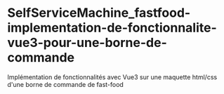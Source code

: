 # SelfServiceMachine_fastfood-implementation-de-fonctionnalite-vue3-pour-une-borne-de-commande

Implémentation de fonctionnalités avec Vue3 sur une maquette html/css d'une borne de commande de fast-food
